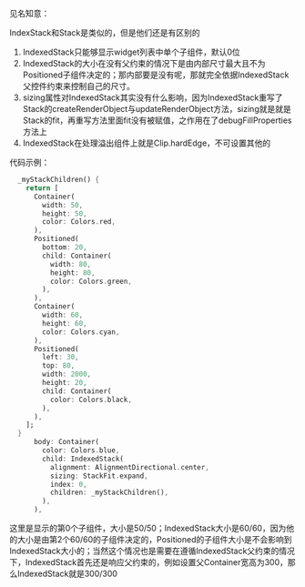 

见名知意：

IndexStack和Stack是类似的，但是他们还是有区别的

1. IndexedStack只能够显示widget列表中单个子组件，默认0位
2. IndexedStack的大小在没有父约束的情况下是由内部尺寸最大且不为Positioned子组件决定的；那内部要是没有呢，那就完全依据IndexedStack父控件约束来控制自己的尺寸。
3. sizing属性对IndexedStack其实没有什么影响，因为IndexedStack重写了Stack的createRenderObject与updateRenderObject方法，sizing就是就是Stack的fit，再重写方法里面fit没有被赋值，之作用在了debugFillProperties方法上
4. IndexedStack在处理溢出组件上就是Clip.hardEdge，不可设置其他的

代码示例：

```dart
  _myStackChildren() {
    return [
      Container(
        width: 50,
        height: 50,
        color: Colors.red,
      ),
      Positioned(
        bottom: 20,
        child: Container(
          width: 80,
          height: 80,
          color: Colors.green,
        ),
      ),
      Container(
        width: 60,
        height: 60,
        color: Colors.cyan,
      ),
      Positioned(
        left: 30,
        top: 80,
        width: 2000,
        height: 20,
        child: Container(
          color: Colors.black,
        ),
      ),
    ];
  }
      body: Container(
        color: Colors.blue,
        child: IndexedStack(
          alignment: AlignmentDirectional.center,
          sizing: StackFit.expand,
          index: 0,
          children: _myStackChildren(),
        ),
      ),
```

这里是显示的第0个子组件，大小是50/50；IndexedStack大小是60/60，因为他的大小是由第2个60/60的子组件决定的，Positioned的子组件大小是不会影响到IndexedStack大小的；当然这个情况也是需要在遵循IndexedStack父约束的情况下，IndexedStack首先还是响应父约束的，例如设置父Container宽高为300，那么IndexedStack就是300/300